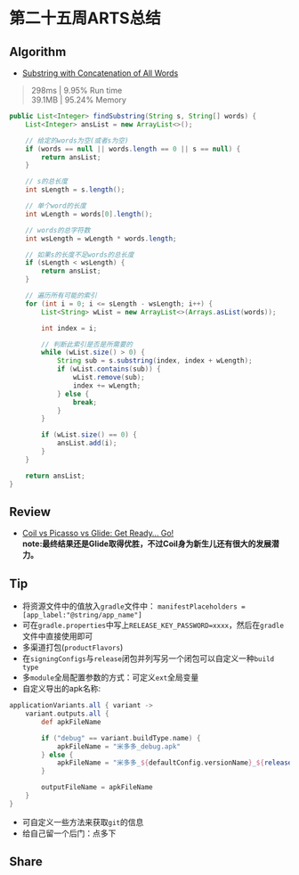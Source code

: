# 第二十五周ARTS总结
## Algorithm
- [Substring with Concatenation of All Words](https://leetcode.com/problems/substring-with-concatenation-of-all-words/)
> 298ms | 9.95% Run time  
> 39.1MB | 95.24% Memory
```java
public List<Integer> findSubstring(String s, String[] words) {
    List<Integer> ansList = new ArrayList<>();

    // 给定的words为空(或者s为空)
    if (words == null || words.length == 0 || s == null) {
        return ansList;
    }

    // s的总长度
    int sLength = s.length();

    // 单个word的长度
    int wLength = words[0].length();

    // words的总字符数
    int wsLength = wLength * words.length;

    // 如果s的长度不足words的总长度
    if (sLength < wsLength) {
        return ansList;
    }

    // 遍历所有可能的索引
    for (int i = 0; i <= sLength - wsLength; i++) {
        List<String> wList = new ArrayList<>(Arrays.asList(words));

        int index = i;

        // 判断此索引是否是所需要的
        while (wList.size() > 0) {
            String sub = s.substring(index, index + wLength);
            if (wList.contains(sub)) {
                wList.remove(sub);
                index += wLength;
            } else {
                break;
            }
        }

        if (wList.size() == 0) {
            ansList.add(i);
        }
    }

    return ansList;
}
```

## Review
- [Coil vs Picasso vs Glide: Get Ready… Go!](https://proandroiddev.com/coil-vs-picasso-vs-glide-get-ready-go-774add8cfd40)  
**note:最终结果还是Glide取得优胜，不过Coil身为新生儿还有很大的发展潜力。**

## Tip
+ 将资源文件中的值放入`gradle`文件中：
`manifestPlaceholders = [app_label:"@string/app_name"]`
+ 可在`gradle.properties`中写上`RELEASE_KEY_PASSWORD=xxxx`，然后在`gradle`文件中直接使用即可
+ 多渠道打包(`productFlavors`)
+ 在`signingConfigs`与`release`闭包并列写另一个闭包可以自定义一种`build type`
+ 多`module`全局配置参数的方式：可定义`ext`全局变量
+ 自定义导出的apk名称:
```groovy
applicationVariants.all { variant ->
    variant.outputs.all {
        def apkFileName

        if ("debug" == variant.buildType.name) {
            apkFileName = "米多多_debug.apk"
        } else {
            apkFileName = "米多多_${defaultConfig.versionName}_${releaseTime()}.apk"
        }

        outputFileName = apkFileName
    }
}
```
+ 可自定义一些方法来获取`git`的信息
+ 给自己留一个后门：点多下
  
## Share